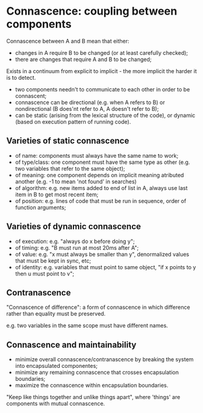 
# Connascence: coupling between components

Connascence between A and B mean that either:

* changes in A require B to be changed (or at least carefully checked);
* there are changes that require A and B to be changed;

Exists in a continuum from explicit to implicit - the more implicit the harder
it is to detect.

* two components needn't to communicate to each other in order to be connascent;
* connascence can be directional (e.g. when A refers to B) or nondirectional
  (B does'nt refer to A, A doesn't refer to B);
* can be static (arising from the lexical structure of the code), or dynamic
  (based on execution pattern of running code).

## Varieties of static connascence

* of name: components must always have the same name to work;
* of type/class: one component must have the same type as other
  (e.g. two variables that refer to the same object);
* of meaning: one component depends on implicit meaning atributed another
  (e.g. -1 to mean 'not found' in searches)
* of algorithm: e.g. new items added to end of list in A, always use last item
  in B to get most recent item;
* of position: e.g. lines of code that must be run in sequence, order of
  function arguments;

## Varieties of dynamic connascence

* of execution: e.g. "always do x before doing y";
* of timing: e.g. "B must run at most 20ms after A";
* of value: e.g. "x must always be smaller than y", denormalized values that
  must be kept in sync, etc;
* of identity: e.g. variables that must point to same object, "if x points to y
  then u must point to v";

## Contranascence

"Connascence of difference": a form of connascence in which difference rather
than equality must be preserved.

e.g. two variables in the same scope must have different names.

## Connascence and maintainability

* minimize overall connascence/contranascence by breaking the system into
  encapsulated componentes;
* minimize any remaining connascence that crosses encapsulation boundaries;
* maximize the connascence within encapsulation boundaries.

"Keep like things together and unlike things apart", where 'things' are
components with mutual connascence.

